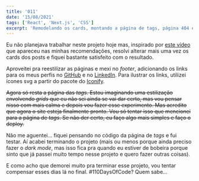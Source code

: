 ```yaml
---
title: '011'
date: '15/08/2021'
tags: ['React', 'Next.js', 'CSS']
excerpt: 'Remodelando os cards, montando a página de tags, página 404 e reestilizando o site em geral'
---
```

Eu não planejava trabalhar neste projeto hoje mas, inspirado por <a href="https://www.youtube.com/watch?v=k3YHfp8Bp_E" target="_blank" rel="noreferrer">este vídeo</a> que apareceu nas minhas recomendações, resolvi alterar mais uma vez os cards dos posts e fiquei bastante satisfeito com o resultado.

Aproveitei pra reestilizar as páginas e mexi no *footer*, adicionando os links para os meus perfis no <a href="https://github.com/felipe-pimentel" target="_blank" rel="noreferrer">GitHub</a> e no <a href="https://linkedin.com/in/felipe-pimentel-web-dev/" target="_blank" rel="noreferrer">LinkedIn</a>. Para ilustrar os links, utilizei ícones svg a partir do pacote do <a href="https://iconify.design" target="_blank" rel="noreferrer">Iconify</a>.

~~Agora só resta a página das *tags*. Estou imaginando uma estilização envolvendo *grids* que eu não sei ainda se vai dar certo, mas vou pensar nisso com mais calma e depois vou fazer esse experimento. Mas acredito que agora o site esteja finalmente pronto. Vou só tentar isso que mencionei para a página de *tags*. Se não der certo, eu faço algo mais simples e faço o deploy.~~

Não me aguentei... fiquei pensando no código da página de *tags* e fui testar. Aí acabei terminando o projeto (mais ou menos porque ainda preciso fazer o *dark mode*, mas isso fica pra quando eu estiver de bobeira porque sinto que já passei muito tempo nesse projeto e quero fazer outras coisas).

E como acho que demorei muito pra terminar esse projeto, vou tentar compensar esses dias lá no final. #110DaysOfCode? Quem sabe...
